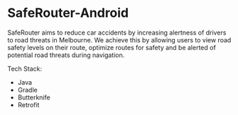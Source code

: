 # SafeRouter-Android
SafeRouter aims to reduce car accidents by increasing alertness of drivers to road threats in Melbourne. We achieve this by allowing users to view road safety levels on their route, optimize routes for safety and be alerted of potential road threats during navigation.

Tech Stack:

- Java
- Gradle
- Butterknife
- Retrofit
